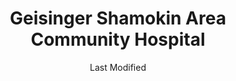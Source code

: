 ---
layout: location-page
date: Last Modified
description: "Local COVID-19 testing is available at Geisinger Shamokin Area Community Hospital in Coal Township, Pennsylvania, USA."
permalink: "locations/pennsylvania/coal-township/geisinger-shamokin-area-community-hospital/"
tags:
  - locations
  - pennsylvania
title: Geisinger Shamokin Area Community Hospital 
uniqueName: geisinger-shamokin-area-community-hospital
state: Pennsylvania
stateAbbr: PA
hood: "Northumberland County"
address: "4200 Hospital Rd"
city: "Coal Township"
zip: "17866"
zipsNearby: "16820 16822 16864 16828 16832 16841 16848 16852 16854 16872 16875 16882 19501 17501 18210 18011 18101 18102 18103 18104 18105 18106 18109 18195 17810 18211 17003 17720 18012 17920 18212 17921 17922 17721 17502 19503 18214 19504 18014 17504 18601 18216 17812 17843 17813 19505 17814 17878 19506 17005 18603 19507 17505 19508 17006 18610 19510 17815 17839 17506 17007 19511 18030 17507 19512 17923 18031 17925 18322 17508 17009 18611 17010 17001 17011 17012 17089 17013 17015 17726 18032 17820 19516 18034 18035 18218 17014 17728 17512 17516 18219 18037 17016 17083 17312 17929 17930 18612 18690 17313 17017 18038 17821 17822 17018 18220 17517 17730 17019 17823 17836 19518 18221 18222 17020 18614 17731 19519 17519 18041 17520 17317 18046 18223 18330 17022 17023 17024 17521 19520 17824 17318 18049 18098 18099 17025 17522 17549 17319 18615 19522 18051 18616 17931 17932 17934 17323 17026 17827 18224 17933 17527 17324 19523 18053 18331 19525 17935 18617 17936 17529 17027 17028 17029 17030 17735 17032 19526 18225 17101 17102 17103 17104 17105 17106 17107 17108 17109 17110 17111 17112 17113 17120 17121 17122 17123 17124 17125 17126 17127 17128 17129 17130 17140 17177 17829 18618 18201 18202 17938 18056 17830 17033 17034 18619 17035 17533 17737 17036 17831 18621 18622 17037 17534 17723 17740 18229 17038 18230 18231 19529 17535 17039 17941 17833 18333 17834 18058 19530 17742 18624 18625 17537 17573 17601 17602 17603 17604 17605 17606 17607 17608 17611 17622 17699 17942 17040 17538 18232 18626 18234 17835 18059 17943 17041 17042 17046 19533 18235 18001 18002 18003 18627 17043 19534 17540 17339 17837 17044 16930 19535 18060 17744 17543 17045 17944 17745 17945 17840 17747 18334 18628 17946 17047 17048 19536 18237 17049 17841 17748 17749 17750 18062 17948 17949 17345 17545 17547 17832 17951 17952 17053 19538 17550 17050 17055 18629 19539 17056 17842 17953 17057 17058 17844 17883 17059 18631 18632 17061 17062 17551 17751 17767 17845 17846 18239 17063 17847 17954 19540 19541 19542 17850 17752 17754 19543 19544 17851 17064 17065 17552 17853 17554 17347 17957 17756 17758 17067 18634 17555 18065 18635 18240 18833 17855 19545 17068 17069 17070 17557 17072 17073 17959 17074 17960 18066 17241 18067 17857 18636 17858 18241 17076 18068 19547 18242 17077 17859 18069 17961 18070 18071 17078 17562 18244 17860 17861 17862 17564 17565 17762 17080 19548 17963 17964 18640 18641 18642 18643 18644 17081 18651 18347 18348 18350 17965 19549 17082 17864 17865 17901 17974 18245 17763 18653 17966 19601 19602 19603 19604 19605 19606 19607 19608 19609 19610 19611 19612 17567 17867 18073 17356 17084 17568 19550 17569 17085 17570 17086 17087 17967 17868 17765 19551 18246 17572 17358 17968 17970 18247 17088 18078 17972 18507 18517 18518 17870 17866 17872 17876 19554 18654 17976 18248 17090 18655 19555 17768 17575 18079 18080 17576 17978 17578 17579 19559 18249 18846 17093 18250 17979 17801 17877 18656 17880 18251 17580 18252 19560 17581 17364 17094 19562 17980 18086 17981 18254 17881 18087 17771 17882 18657 17772 17982 17774 17983 19564 18088 18660 17582 17884 17776 17777 18255 17885 17365 19565 17856 17886 17887 18052 18661 17097 17888 18602 18701 18702 18703 18704 18705 18706 18707 18708 18709 18710 18711 18762 18764 18765 18766 18767 18769 18773 17701 17702 17703 17705 17098 17584 17366 17889 17585 19567 17779 17368 17099 17315 17401 17402 17403 17404 17405 17406 17407 17408 17415 17370 17372 17985 18092 19344 19464 19465 19470 19472 19371 19640 17008 17091 17773 18175 18514" 
mapUrl: "http://maps.apple.com/?q=Geisinger+Shamokin+Area+Community+Hospital&address=4200+Hospital+Rd,Coal+Township,Pennsylvania,17866"
locationType: Please contact for drive-thru/walk-in availability.
phone: "570-644-4200"
website: "https://www.geisinger.org/health-and-wellness/wellness-articles/2020/03/26/17/20/covid-19-whos-at-risk-and-should-i-get-tested"
onlineBooking: undefined
closed: undefined
closedUpdate: April 20th, 2020
notes: "By appointment only. Requires doctor's referral. Requires phone screen."
days: Contact for hours of operation.
ctaMessage: Learn more
ctaUrl: "https://www.geisinger.org/health-and-wellness/wellness-articles/2020/03/26/17/20/covid-19-whos-at-risk-and-should-i-get-tested"
---